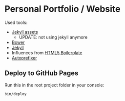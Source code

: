 # Personal Portfolio / Website

Used tools:
  - [Jekyll assets](https://github.com/jekyll/jekyll-assets)
  	- UPDATE: not using jekyll anymore
  - [Bower](http://bower.io/)
  - [Jekyll](http://jekyllrb.com/)
  - Influences from [HTML5 Boilerplate](https://html5boilerplate.com/)
  - [Autoprefixer](https://github.com/postcss/autoprefixer)

## Deploy to GitHub Pages

Run this in the root project folder in your console:

    bin/deploy
